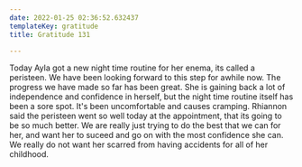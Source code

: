 ```yaml
---
date: 2022-01-25 02:36:52.632437
templateKey: gratitude
title: Gratitude 131

---
```



Today Ayla got a new night time routine for her enema, its called a peristeen.
We have been looking forward to this step for awhile now.  The progress we have
made so far has been great.  She is gaining back a lot of independence and
confidence in herself, but the night time routine itself has been a sore spot.
It's been uncomfortable and causes cramping.  Rhiannon said the peristeen went
so well today at the appointment, that its going to be so much better.  We are
really just trying to do the best that we can for her, and want her to suceed
and go on with the most confidence she can.  We really do not want her scarred
from having accidents for all of her childhood.
